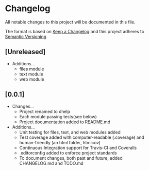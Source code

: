 # Changelog
All notable changes to this project will be documented in this file.

The format is based on [Keep a Changelog](http://keepachangelog.com/en/1.0.0/)
and this project adheres to [Semantic Versioning](http://semver.org/spec/v2.0.0.html).

## [Unreleased]

* Additions...
    * files module
    * text module
    * web module

## [0.0.1]

* Changes...
    * Project renamed to dhelp
    * Each module passing tests(see below)
    * Project documentation added to README.md
* Additions...
    * Unit testing for files, text, and web modules added
    * Test coverage added with computer-readable (.coverage) and human-friendly (an html folder, htmlcov)
    * Continuous Integration support for Travis-CI and Coveralls
    * .editorconfig added to enforce project standards
    * To document changes, both past and future, added CHANGELOG.md and TODO.md
